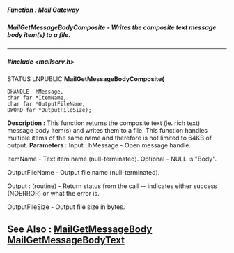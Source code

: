 ##### Function : Mail Gateway
##### MailGetMessageBodyComposite - Writes the composite text message body item(s) to a file.
---
##### #include <mailserv.h>
STATUS LNPUBLIC **MailGetMessageBodyComposite(**

	DHANDLE  hMessage,
	char far *ItemName,
	char far *OutputFileName,
	DWORD far *OutputFileSize);
**Description :**
This function returns the composite text (ie. rich text) message body item(s) 
and writes them to a file.  This function handles multiple items of the same 
name and therefore is not limited to 64KB of output.
**Parameters :**
Input :
hMessage  -  Open message handle.

ItemName  -  Text item name (null-terminated).  Optional - NULL is "Body".

OutputFileName  -  Output file name (null-terminated).

Output :
(routine)  -  Return status from the call -- indicates either success (NOERROR) or what the error is.



OutputFileSize  -  Output file size in bytes.

**See Also :**
[MailGetMessageBody](D:/md_files/MailGetMessageBody.md)
[MailGetMessageBodyText](D:/md_files/MailGetMessageBodyText.md)
---
